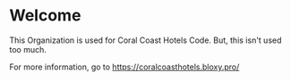 # Welcome

This Organization is used for Coral Coast Hotels Code. But, this isn't used too much.

For more information, go to https://coralcoasthotels.bloxy.pro/
